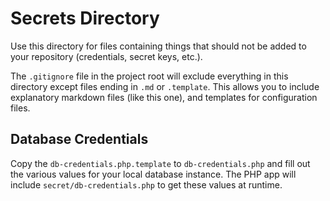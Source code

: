 # Secrets Directory

Use this directory for files containing things that should not be added to your repository (credentials, secret keys, etc.).

The `.gitignore` file in the project root will exclude everything in this directory except files ending in `.md` or `.template`. This allows you to include explanatory markdown files (like this one), and templates for configuration files. 

## Database Credentials

Copy the `db-credentials.php.template` to `db-credentials.php` and fill out the various values for your local database instance. The PHP app will include `secret/db-credentials.php` to get these values at runtime.
